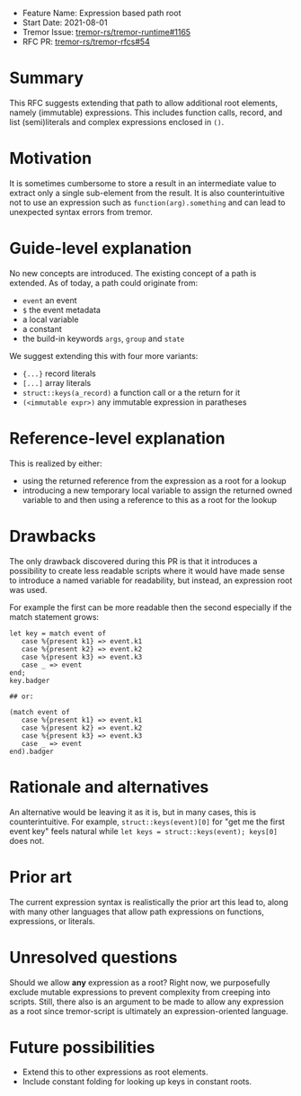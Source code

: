 - Feature Name: Expression based path root
- Start Date: 2021-08-01
- Tremor Issue: [tremor-rs/tremor-runtime#1165](https://github.com/tremor-rs/tremor-runtime/pull/1165)
- RFC PR: [tremor-rs/tremor-rfcs#54](https://github.com/tremor-rs/tremor-rfcs/pull/54)

# Summary
[summary]: #summary

This RFC suggests extending that path to allow additional root elements, namely (immutable) expressions. This includes function calls, record, and list (semi)literals and complex expressions enclosed in `()`.

# Motivation
[motivation]: #motivation

It is sometimes cumbersome to store a result in an intermediate value to extract only a single sub-element from the result. It is also counterintuitive not to use an expression such as `function(arg).something` and can lead to unexpected syntax errors from tremor.

# Guide-level explanation
[guide-level-explanation]: #guide-level-explanation

No new concepts are introduced. The existing concept of a path is extended. As of today, a path could originate from:

- `event` an event
- `$` the event metadata
- a local variable
- a constant
- the build-in keywords `args`, `group` and `state`

We suggest extending this with four more variants:

- `{...}` record literals
- `[...]` array literals
- `struct::keys(a_record)` a function call or a the return for it
- `(<immutable expr>)` any immutable expression in paratheses


# Reference-level explanation
[reference-level-explanation]: #reference-level-explanation

This is realized by either:

* using the returned reference from the expression as a root for a lookup
* introducing a new temporary local variable to assign the returned owned variable to and then using a reference to this as a root for the lookup

# Drawbacks
[drawbacks]: #drawbacks

The only drawback discovered during this PR is that it introduces a possibility to create less readable scripts where it would have made sense to introduce a named variable for readability, but instead, an expression root was used.

For example the first can be more readable then the second especially if the match statement grows:

```tremor
let key = match event of
   case %{present k1} => event.k1
   case %{present k2} => event.k2
   case %{present k3} => event.k3
   case _ => event
end;
key.badger

## or:

(match event of
   case %{present k1} => event.k1
   case %{present k2} => event.k2
   case %{present k3} => event.k3
   case _ => event
end).badger
```

# Rationale and alternatives
[rationale-and-alternatives]: #rationale-and-alternatives

An alternative would be leaving it as it is, but in many cases, this is counterintuitive. For example, `struct::keys(event)[0]` for "get me the first event key" feels natural while `let keys = struct::keys(event); keys[0]` does not.

# Prior art
[prior-art]: #prior-art

The current expression syntax is realistically the prior art this lead to, along with many other languages that allow path expressions on functions, expressions, or literals.

# Unresolved questions
[unresolved-questions]: #unresolved-questions

Should we allow **any** expression as a root? Right now, we purposefully exclude mutable expressions to prevent complexity from creeping into scripts. Still, there also is an argument to be made to allow any expression as a root since tremor-script is ultimately an expression-oriented language.

# Future possibilities
[future-possibilities]: #future-possibilities

- Extend this to other expressions as root elements.
- Include constant folding for looking up keys in constant roots.

